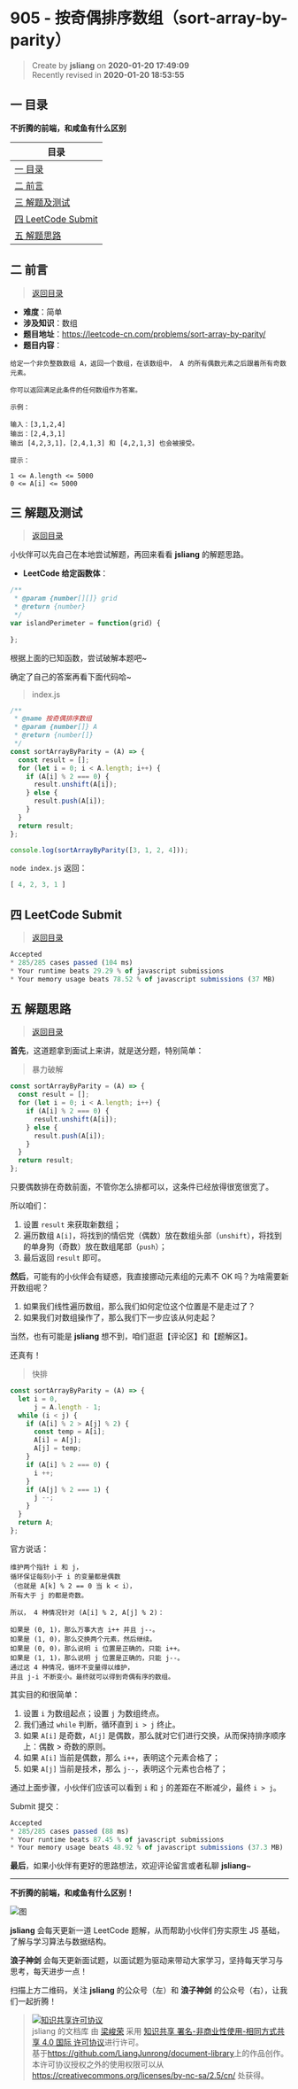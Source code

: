 905 - 按奇偶排序数组（sort-array-by-parity）
===

> Create by **jsliang** on **2020-01-20 17:49:09**  
> Recently revised in **2020-01-20 18:53:55**

## <a name="chapter-one" id="chapter-one"></a>一 目录

**不折腾的前端，和咸鱼有什么区别**

| 目录 |
| --- | 
| [一 目录](#chapter-one) | 
| <a name="catalog-chapter-two" id="catalog-chapter-two"></a>[二 前言](#chapter-two) |
| <a name="catalog-chapter-three" id="catalog-chapter-three"></a>[三 解题及测试](#chapter-three) |
| <a name="catalog-chapter-four" id="catalog-chapter-four"></a>[四 LeetCode Submit](#chapter-four) |
| <a name="catalog-chapter-five" id="catalog-chapter-five"></a>[五 解题思路](#chapter-five) |

## <a name="chapter-two" id="chapter-two"></a>二 前言

> [返回目录](#chapter-one)

* **难度**：简单
* **涉及知识**：数组
* **题目地址**：https://leetcode-cn.com/problems/sort-array-by-parity/
* **题目内容**：

```
给定一个非负整数数组 A，返回一个数组，在该数组中， A 的所有偶数元素之后跟着所有奇数元素。

你可以返回满足此条件的任何数组作为答案。

示例：

输入：[3,1,2,4]
输出：[2,4,3,1]
输出 [4,2,3,1]，[2,4,1,3] 和 [4,2,1,3] 也会被接受。

提示：

1 <= A.length <= 5000
0 <= A[i] <= 5000
```

## <a name="chapter-three" id="chapter-three"></a>三 解题及测试

> [返回目录](#chapter-one)

小伙伴可以先自己在本地尝试解题，再回来看看 **jsliang** 的解题思路。

* **LeetCode 给定函数体**：

```js
/**
 * @param {number[][]} grid
 * @return {number}
 */
var islandPerimeter = function(grid) {
    
};
```

根据上面的已知函数，尝试破解本题吧~

确定了自己的答案再看下面代码哈~

> index.js

```js
/**
 * @name 按奇偶排序数组
 * @param {number[]} A
 * @return {number[]}
 */
const sortArrayByParity = (A) => {
  const result = [];
  for (let i = 0; i < A.length; i++) {
    if (A[i] % 2 === 0) {
      result.unshift(A[i]);
    } else {
      result.push(A[i]);
    }
  }
  return result;
};

console.log(sortArrayByParity([3, 1, 2, 4]));
```

`node index.js` 返回：

```js
[ 4, 2, 3, 1 ]
```

## <a name="chapter-four" id="chapter-four"></a>四 LeetCode Submit

> [返回目录](#chapter-one)

```js
Accepted
* 285/285 cases passed (104 ms)
* Your runtime beats 29.29 % of javascript submissions
* Your memory usage beats 78.52 % of javascript submissions (37 MB)
```

## <a name="chapter-five" id="chapter-five"></a>五 解题思路

> [返回目录](#chapter-one)

**首先**，这道题拿到面试上来讲，就是送分题，特别简单：

> 暴力破解

```js
const sortArrayByParity = (A) => {
  const result = [];
  for (let i = 0; i < A.length; i++) {
    if (A[i] % 2 === 0) {
      result.unshift(A[i]);
    } else {
      result.push(A[i]);
    }
  }
  return result;
};
```

只要偶数排在奇数前面，不管你怎么排都可以，这条件已经放得很宽很宽了。

所以咱们：

1. 设置 `result` 来获取新数组；
2. 遍历数组 `A[i]`，将找到的情侣党（偶数）放在数组头部（`unshift`），将找到的单身狗（奇数）放在数组尾部（`push`）；
3. 最后返回 `result` 即可。

**然后**，可能有的小伙伴会有疑惑，我直接挪动元素组的元素不 OK 吗？为啥需要新开数组呢？

1. 如果我们线性遍历数组，那么我们如何定位这个位置是不是走过了？
2. 如果我们对数组操作了，那么我们下一步应该从何走起？

当然，也有可能是 **jsliang** 想不到，咱们逛逛【评论区】和【题解区】。

还真有！

> 快排

```js
const sortArrayByParity = (A) => {
  let i = 0,
      j = A.length - 1;
  while (i < j) {
    if (A[i] % 2 > A[j] % 2) {
      const temp = A[i];
      A[i] = A[j];
      A[j] = temp;
    }
    if (A[i] % 2 === 0) {
      i ++;
    }
    if (A[j] % 2 === 1) {
      j --;
    }
  }
  return A;
};
```

官方说话：

```
维护两个指针 i 和 j，
循环保证每刻小于 i 的变量都是偶数
（也就是 A[k] % 2 == 0 当 k < i），
所有大于 j 的都是奇数。

所以， 4 种情况针对 (A[i] % 2, A[j] % 2)：

如果是 (0, 1)，那么万事大吉 i++ 并且 j--。
如果是 (1, 0)，那么交换两个元素，然后继续。
如果是 (0, 0)，那么说明 i 位置是正确的，只能 i++。
如果是 (1, 1)，那么说明 j 位置是正确的，只能 j--。
通过这 4 种情况，循环不变量得以维护，
并且 j-i 不断变小。最终就可以得到奇偶有序的数组。
```

其实目的和很简单：

1. 设置 `i` 为数组起点；设置 `j` 为数组终点。
2. 我们通过 `while` 判断，循环直到 `i > j` 终止。
3. 如果 `A[i]` 是奇数，`A[j]` 是偶数，那么就对它们进行交换，从而保持排序顺序上：偶数 > 奇数的原则。
4. 如果 `A[i]` 当前是偶数，那么 `i++`，表明这个元素合格了；
5. 如果 `A[j]` 当前是技术，那么 `j--`，表明这个元素也合格了；

通过上面步骤，小伙伴们应该可以看到 `i` 和 `j` 的差距在不断减少，最终 `i > j`。

Submit 提交：

```js
Accepted
* 285/285 cases passed (88 ms)
* Your runtime beats 87.45 % of javascript submissions
* Your memory usage beats 48.92 % of javascript submissions (37.3 MB)
```

**最后**，如果小伙伴有更好的思路想法，欢迎评论留言或者私聊 **jsliang**~

---

**不折腾的前端，和咸鱼有什么区别！**

![图](../../../public-repertory/img/z-index-small.png)

**jsliang** 会每天更新一道 LeetCode 题解，从而帮助小伙伴们夯实原生 JS 基础，了解与学习算法与数据结构。

**浪子神剑** 会每天更新面试题，以面试题为驱动来带动大家学习，坚持每天学习与思考，每天进步一点！

扫描上方二维码，关注 **jsliang** 的公众号（左）和 **浪子神剑** 的公众号（右），让我们一起折腾！

> <a rel="license" href="http://creativecommons.org/licenses/by-nc-sa/4.0/"><img alt="知识共享许可协议" style="border-width:0" src="https://i.creativecommons.org/l/by-nc-sa/4.0/88x31.png" /></a><br /><span xmlns:dct="http://purl.org/dc/terms/" property="dct:title">jsliang 的文档库</span> 由 <a xmlns:cc="http://creativecommons.org/ns#" href="https://github.com/LiangJunrong/document-library" property="cc:attributionName" rel="cc:attributionURL">梁峻荣</a> 采用 <a rel="license" href="http://creativecommons.org/licenses/by-nc-sa/4.0/">知识共享 署名-非商业性使用-相同方式共享 4.0 国际 许可协议</a>进行许可。<br />基于<a xmlns:dct="http://purl.org/dc/terms/" href="https://github.com/LiangJunrong/document-library" rel="dct:source">https://github.com/LiangJunrong/document-library</a>上的作品创作。<br />本许可协议授权之外的使用权限可以从 <a xmlns:cc="http://creativecommons.org/ns#" href="https://creativecommons.org/licenses/by-nc-sa/2.5/cn/" rel="cc:morePermissions">https://creativecommons.org/licenses/by-nc-sa/2.5/cn/</a> 处获得。